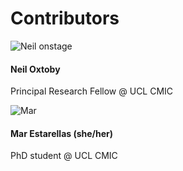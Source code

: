 # Contributors

<!-- Grid row -->
<div class="row text-center">

  <!-- Grid column -->
  <div class="col-md-3 mb-md-0 mb-5">
    <div class="avatar mx-auto">
      <img src="../../_static/img/contributors/neil_oxtoby.jpg" class="rounded z-depth-1-half" alt="Neil onstage">
    </div>
    <h4 class="font-weight-bold dark-grey-text">Neil Oxtoby</h4>
    <p>Principal Research Fellow @ UCL CMIC</p>
    <a type="button" href="https://www.neiloxtoby.com" class="btn-floating btn-sm mx-1 mb-0">
      <i class="fas fa-globe fa-lg"></i>
    </a>
    <a type="button" href="https://github.com/noxtoby" class="btn-floating btn-sm mx-1 mb-0">
      <i class="fab fa-github"></i>
    </a>
    <a type="button" href="https://twitter.com/NeilOxtoby" class="btn-floating btn-sm mx-1 mb-0">
      <i class="fab fa-twitter"></i>
    </a>
  </div>
  <!-- -->
  <!-- Grid column -->
  <div class="col-md-3 mb-md-0 mb-5">
    <div class="avatar mx-auto">
      <img src="https://ucl-pond.github.io/author/mar-estarellas-garcia/avatar_hu82c12e12a53cd4c3b7141cd1bc71ad0c_309856_270x270_fill_q90_lanczos_center.jpg" class="rounded z-depth-1-half" alt="Mar">
    </div>
    <h4 class="font-weight-bold dark-grey-text">Mar Estarellas (she/her)</h4>
    <p>PhD student @ UCL CMIC</p>
    <a type="button" href="https://github.com/marestarellas" class="btn-floating btn-sm mx-1 mb-0">
      <i class="fab fa-github"></i>
    </a>
  </div>
  <!-- -->
</div>
